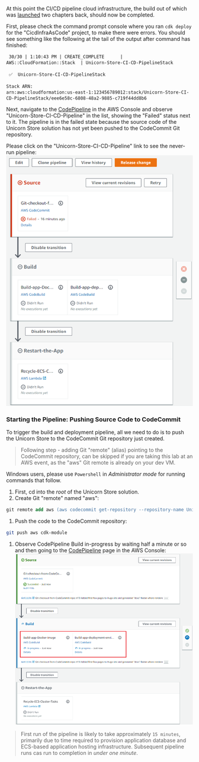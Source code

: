 <!--
+++
title = "Starting Pipeline Build"
date = 2019-10-15T11:34:12-04:00
weight = 60
pre = "<b>5. </b>"
+++
-->

At this point the CI/CD pipeline cloud infrastructure, the build out of which was [launched](./40-creating-ci-cd-pipeline.en.md#launching-ci-cd-pipeline-infrastructure-creation) two chapters back, should now be completed.

First, please check the command prompt console where you ran `cdk deploy` for the "CicdInfraAsCode" project, to make there were errors. You should see something like the following at the tail of the output after command has finished:
```
 30/30 | 1:10:43 PM | CREATE_COMPLETE      | AWS::CloudFormation::Stack  | Unicorn-Store-CI-CD-PipelineStack

 ✅  Unicorn-Store-CI-CD-PipelineStack

Stack ARN:
arn:aws:cloudformation:us-east-1:123456789012:stack/Unicorn-Store-CI-CD-PipelineStack/eee6e58c-6808-48a2-9885-c719f44dd8b6
```

Next, navigate to the [CodePipeline](https://console.aws.amazon.com/codesuite/codepipeline/home) in the AWS Console and observe "Unicorn-Store-CI-CD-Pipeline" in the list, showing the "Failed" status next to it. The pipeline is in the failed state because the source code of the Unicorn Store solution has not yet been pushed to the CodeCommit Git repository.

Please click on the "Unicorn-Store-CI-CD-Pipeline" link to see the never-run pipeline:
![CodePipeline in Failed state without source code](./images/pipeline-failed-no-source.png)

### Starting the Pipeline: Pushing Source Code to CodeCommit

To trigger the build and deployment pipeline, all we need to do is to push the Unicorn Store to the CodeCommit Git repository just created.

> Following step - adding Git "remote" (alias) pointing to the CodeCommit repository, can be skipped if you are taking this lab at an AWS event, as the "aws" Git remote is already on your dev VM.

Windows users, please use `Powershell` in *Administrator mode* for running commands that follow.

1. First, cd into the *root* of the Unicorn Store solution.
1. Create Git "remote" named "aws":

```ps
git remote add aws (aws codecommit get-repository --repository-name Unicorn-Store-Sample-Git-Repo | jq -r .repositoryMetadata.cloneUrlHttp)
```

1. Push the code to the CodeCommit repository:
```sh
git push aws cdk-module
```

1. Observe CodePipeline Build in-progress by waiting half a minute or so and  then going to the [CodePipeline](https://console.aws.amazon.com/codesuite/codepipeline/home) page in the AWS Console:
![CodePipeline](./images/pipeline-in-progress.png)

> First run of the pipeline is likely to take approximately `15 minutes`, primarily due to time required to provision application database and ECS-based application hosting infrastructure. Subsequent pipeline runs cas run to completion in *under one minute*.

